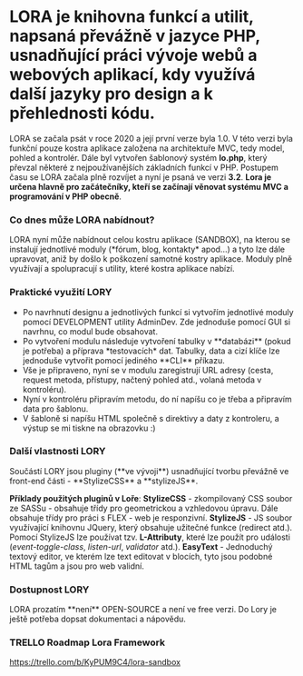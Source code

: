 <h1>LORA je knihovna funkcí a utilit, napsaná převážně v jazyce PHP, usnadňující práci vývoje webů a webových aplikací, kdy využívá další jazyky pro design a k přehlednosti kódu.</h1>

LORA se začala psát v roce 2020 a její první verze byla 1.0. V této verzi byla funkční pouze kostra aplikace založena na architektuře MVC, tedy model, pohled a kontrolér. Dále byl vytvořen šablonový systém **lo.php**, který převzal některé z nejpoužívanějších základních funkcí v PHP. Postupem času se LORA začala plně rozvíjet a nyní je psaná ve verzi **3.2**. **Lora je určena hlavně pro začátečníky, kteří se začínají věnovat systému MVC a programování v PHP obecně**.

<h3>Co dnes může LORA nabídnout?</h3>
LORA nyní může nabídnout celou kostru aplikace (SANDBOX), na kterou se instalují jednotlivé moduly (*fórum, blog, kontakty* apod...) a tyto lze dále upravovat, aniž by došlo k poškození samotné kostry aplikace. Moduly plně využívají a spolupracují s utility, které kostra aplikace nabízí.

<h3>Praktické využití LORY</h3>

<ul>
<li>Po navrhnutí designu a jednotlivých funkcí si vytvořím jednotlivé moduly pomocí DEVELOPMENT utility AdminDev. Zde jednoduše pomocí GUI si navrhnu, co modul bude obsahovat.</li>
<li>Po vytvoření modulu následuje vytvoření tabulky v **databázi** (pokud je potřeba) a příprava *testovacích* dat. Tabulky, data a cizí klíče lze jednoduše vytvořit pomocí jediného **CLI** příkazu.</li>

<li>Vše je připraveno, nyní se v modulu zaregistrují URL adresy (cesta, request metoda, přístupy, načtený pohled atd., volaná metoda v kontroléru).</li>

<li>Nyní v kontroléru připravím metodu, do ní napíšu co je třeba a připravím data pro šablonu.</li>

<li>V šabloně si napíšu HTML společně s direktivy a daty z kontroleru, a výstup se mi tiskne na obrazovku :)</li>
</ul>

<h3>Další vlastnosti LORY</h3>
Součástí LORY jsou pluginy (**ve vývoji**) usnadňující tvorbu převážně ve front-end části - **StylizeCSS** a **stylizeJS**.

**Příklady použitých pluginů v Loře**:
**StylizeCSS** - zkompilovaný CSS soubor ze SASSu - obsahuje třídy pro geometrickou a vzhledovou úpravu. Dále obsahuje třídy pro práci s FLEX - web je responzivní.
**StylizeJS** - JS soubor využívající knihovnu JQuery, který obsahuje užitečné funkce (redirect atd.). Pomocí StylizeJS lze používat tzv. **L-Attributy**, které lze použít pro události (*event-toggle-class*, *listen-url*, *validator* atd.).
**EasyText** - Jednoduchý textový editor, ve kterém lze text editovat v blocích, tyto jsou podobné HTML tagům a jsou pro web validní.

<h3>Dostupnost LORY</h3>
LORA prozatím **není** OPEN-SOURCE a není ve free verzi. Do Lory je ještě potřeba dopsat dokumentaci a nápovědu.

<h3>TRELLO Roadmap Lora Framework</h3>
<a href="https://trello.com/b/KyPUM9C4/lora-sandbox">https://trello.com/b/KyPUM9C4/lora-sandbox</a>